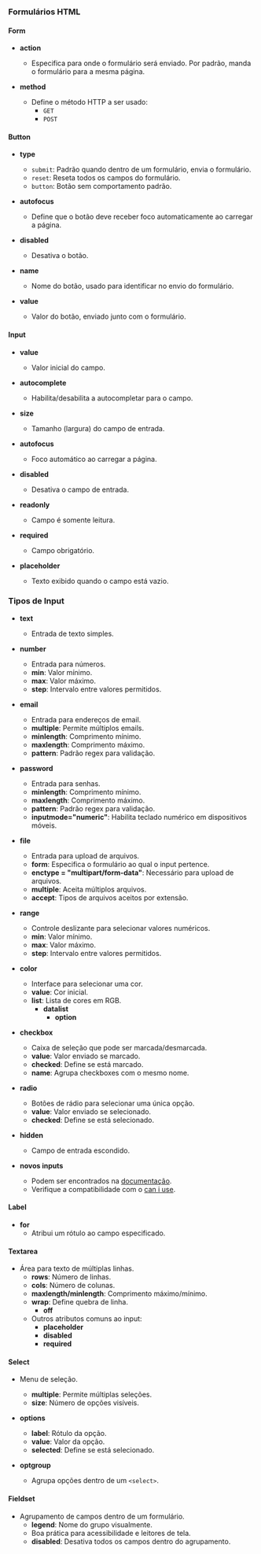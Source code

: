 ### Formulários HTML

#### Form

- **action**
  - Especifica para onde o formulário será enviado. Por padrão, manda o formulário para a mesma página.
  
- **method**
  - Define o método HTTP a ser usado:
    - `GET`
    - `POST`

#### Button

- **type**
  - `submit`: Padrão quando dentro de um formulário, envia o formulário.
  - `reset`: Reseta todos os campos do formulário.
  - `button`: Botão sem comportamento padrão.
  
- **autofocus**
  - Define que o botão deve receber foco automaticamente ao carregar a página.
  
- **disabled**
  - Desativa o botão.
  
- **name**
  - Nome do botão, usado para identificar no envio do formulário.
  
- **value**
  - Valor do botão, enviado junto com o formulário.

#### Input

- **value**
  - Valor inicial do campo.
  
- **autocomplete**
  - Habilita/desabilita a autocompletar para o campo.
  
- **size**
  - Tamanho (largura) do campo de entrada.

- **autofocus**
  - Foco automático ao carregar a página.

- **disabled**
  - Desativa o campo de entrada.

- **readonly**
  - Campo é somente leitura.

- **required**
  - Campo obrigatório.

- **placeholder**
  - Texto exibido quando o campo está vazio.

### Tipos de Input

- **text**
  - Entrada de texto simples.
  
- **number**
  - Entrada para números.
  - **min**: Valor mínimo.
  - **max**: Valor máximo.
  - **step**: Intervalo entre valores permitidos.
  
- **email**
  - Entrada para endereços de email.
  - **multiple**: Permite múltiplos emails.
  - **minlength**: Comprimento mínimo.
  - **maxlength**: Comprimento máximo.
  - **pattern**: Padrão regex para validação.

- **password**
  - Entrada para senhas.
  - **minlength**: Comprimento mínimo.
  - **maxlength**: Comprimento máximo.
  - **pattern**: Padrão regex para validação.
  - **inputmode="numeric"**: Habilita teclado numérico em dispositivos móveis.

- **file**
  - Entrada para upload de arquivos.
  - **form**: Especifica o formulário ao qual o input pertence.
  - **enctype = "multipart/form-data"**: Necessário para upload de arquivos.
  - **multiple**: Aceita múltiplos arquivos.
  - **accept**: Tipos de arquivos aceitos por extensão.

- **range**
  - Controle deslizante para selecionar valores numéricos.
  - **min**: Valor mínimo.
  - **max**: Valor máximo.
  - **step**: Intervalo entre valores permitidos.
  
- **color**
  - Interface para selecionar uma cor.
  - **value**: Cor inicial.
  - **list**: Lista de cores em RGB.
    - **datalist**
      - **option**
  
- **checkbox**
  - Caixa de seleção que pode ser marcada/desmarcada.
  - **value**: Valor enviado se marcado.
  - **checked**: Define se está marcado.
  - **name**: Agrupa checkboxes com o mesmo nome.
  
- **radio**
  - Botões de rádio para selecionar uma única opção.
  - **value**: Valor enviado se selecionado.
  - **checked**: Define se está selecionado.

- **hidden**
  - Campo de entrada escondido.

- **novos inputs**
  - Podem ser encontrados na [documentação](https://devdocs.io/html/element/input).
  - Verifique a compatibilidade com o [can i use](https://caniuse.com/).

#### Label

- **for**
  - Atribui um rótulo ao campo especificado.

#### Textarea

- Área para texto de múltiplas linhas.
  - **rows**: Número de linhas.
  - **cols**: Número de colunas.
  - **maxlength/minlength**: Comprimento máximo/mínimo.
  - **wrap**: Define quebra de linha.
    - **off**
  - Outros atributos comuns ao input:
    - **placeholder**
    - **disabled**
    - **required**

#### Select

- Menu de seleção.
  - **multiple**: Permite múltiplas seleções.
  - **size**: Número de opções visíveis.

- **options**
  - **label**: Rótulo da opção.
  - **value**: Valor da opção.
  - **selected**: Define se está selecionado.
  
- **optgroup**
  - Agrupa opções dentro de um `<select>`.

#### Fieldset

- Agrupamento de campos dentro de um formulário.
  - **legend**: Nome do grupo visualmente.
  - Boa prática para acessibilidade e leitores de tela.
  - **disabled**: Desativa todos os campos dentro do agrupamento.